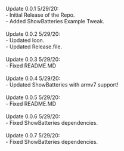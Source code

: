 Update 0.0.1 5/29/20:<br/>
	- Initial Release of the Repo.<br/>
	- Added ShowBatteries Example Tweak.<br/> 
<br/>
Update 0.0.2 5/29/20:<br/>
	- Updated Icon.<br/> 
	- Updated Release.file.<br/>
<br/>
Update 0.0.3 5/29/20:<br/>
	- Fixed README.MD<br/>
<br/>
Update 0.0.4 5/29/20:<br/>
	- Updated ShowBatteries with armv7 support!<br/>
<br/>
Update 0.0.5 5/29/20:<br/>
	- Fixed README.MD<br/>
<br/>
Update 0.0.6 5/29/20:<br/>
	- Fixed ShowBatteries dependencies. <br/>
<br/>
Update 0.0.7 5/29/20:<br/>
	- Fixed ShowBatteries dependencies. 
